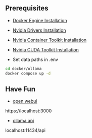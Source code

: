 ## Prerequisites
- [Docker Engine Installation](https://docs.docker.com/engine/install/)
- [Nvidia Drivers Installation](https://www.nvidia.com/Download/index.aspx?lang=en-us)
- [Nvidia Container Toolkit Installation](https://docs.nvidia.com/datacenter/cloud-native/container-toolkit/latest/install-guide.html)
- [Nvidia CUDA Toolkit Installation](https://docs.nvidia.com/cuda/cuda-quick-start-guide/index.html)

- Set data paths in .env

```bash
cd docker/ollama
docker compose up -d
```

## Have Fun
- [open webui](https://github.com/open-webui/open-webui)

https://localhost:3000

- [ollama api](https://ollama.com/)

localhost:11434/api